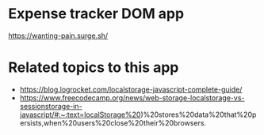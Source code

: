 # Expense tracker DOM app

https://wanting-pain.surge.sh/

# Related topics to this app

- https://blog.logrocket.com/localstorage-javascript-complete-guide/
- https://www.freecodecamp.org/news/web-storage-localstorage-vs-sessionstorage-in-javascript/#:~:text=localStorage%20)%20stores%20data%20that%20persists,when%20users%20close%20their%20browsers.
